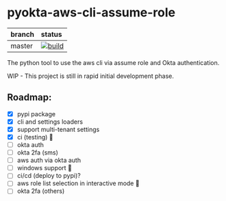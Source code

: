 # pyokta-aws-cli-assume-role

| branch | status |
|:-------|:-------|
| master |[![build](https://travis-ci.org/mijdavis2/pyokta-aws-cli-assume-role.svg?branch=master)](https://travis-ci.org/mijdavis2/pyokta-aws-cli-assume-role)|

The python tool to use the aws cli via assume role and Okta authentication.

WIP - This project is still in rapid initial development phase.

## Roadmap:
- [x] pypi package
- [x] cli and settings loaders
- [x] support multi-tenant settings
- [x] ci (testing) :construction_worker:
- [ ] okta auth
- [ ] okta 2fa (sms)
- [ ] aws auth via okta auth
- [ ] windows support :checkered_flag:
- [ ] ci/cd (deploy to pypi)?
- [ ] aws role list selection in interactive mode :children_crossing:
- [ ] okta 2fa (others)
